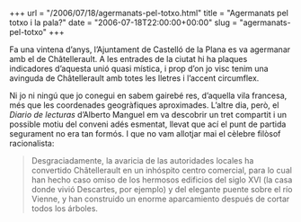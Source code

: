 +++
url = "/2006/07/18/agermanats-pel-totxo.html"
title = "Agermanats pel totxo i la pala?"
date = "2006-07-18T22:00:00+00:00"
slug = "agermanats-pel-totxo"
+++

Fa una vintena d’anys, l’Ajuntament de Castelló de la Plana es va agermanar amb el de Châtellerault. A les entrades de la ciutat hi ha plaques indicadores d’aquesta unió quasi mística, i prop d’on jo visc tenim una avinguda de Châtellerault amb totes les lletres i l’accent circumflex.

Ni jo ni ningú que jo conegui en sabem gairebé res, d’aquella vila francesa, més que les coordenades geogràfiques aproximades. L’altre dia, però, el *Diario de lecturas* d’Alberto Manguel em va descobrir un tret compartit i un possible motiu del conveni adés esmentat, llevat que ací el punt de partida segurament no era tan formós. I que no vam allotjar mai el cèlebre filòsof racionalista:

> Desgraciadamente, la avaricia de las autoridades locales ha convertido Châtellerault en un inhóspito centro comercial, para lo cual han hecho caso omiso de los hermosos edificios del siglo XVI (la casa donde vivió Descartes, por ejemplo) y del elegante puente sobre el río Vienne, y han construido un enorme aparcamiento después de cortar todos los árboles.

